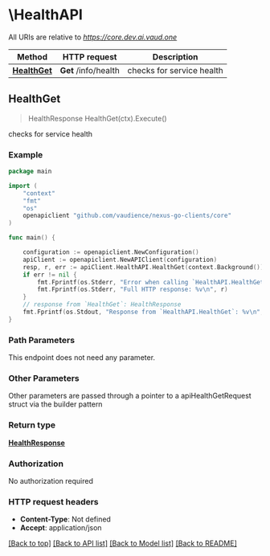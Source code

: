# \HealthAPI

All URIs are relative to *https://core.dev.ai.vaud.one*

Method | HTTP request | Description
------------- | ------------- | -------------
[**HealthGet**](HealthAPI.md#HealthGet) | **Get** /info/health | checks for service health



## HealthGet

> HealthResponse HealthGet(ctx).Execute()

checks for service health



### Example

```go
package main

import (
	"context"
	"fmt"
	"os"
	openapiclient "github.com/vaudience/nexus-go-clients/core"
)

func main() {

	configuration := openapiclient.NewConfiguration()
	apiClient := openapiclient.NewAPIClient(configuration)
	resp, r, err := apiClient.HealthAPI.HealthGet(context.Background()).Execute()
	if err != nil {
		fmt.Fprintf(os.Stderr, "Error when calling `HealthAPI.HealthGet``: %v\n", err)
		fmt.Fprintf(os.Stderr, "Full HTTP response: %v\n", r)
	}
	// response from `HealthGet`: HealthResponse
	fmt.Fprintf(os.Stdout, "Response from `HealthAPI.HealthGet`: %v\n", resp)
}
```

### Path Parameters

This endpoint does not need any parameter.

### Other Parameters

Other parameters are passed through a pointer to a apiHealthGetRequest struct via the builder pattern


### Return type

[**HealthResponse**](HealthResponse.md)

### Authorization

No authorization required

### HTTP request headers

- **Content-Type**: Not defined
- **Accept**: application/json

[[Back to top]](#) [[Back to API list]](../README.md#documentation-for-api-endpoints)
[[Back to Model list]](../README.md#documentation-for-models)
[[Back to README]](../README.md)

